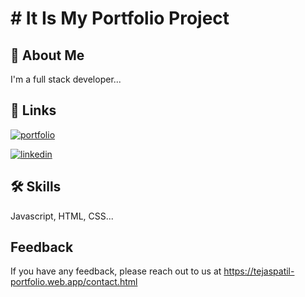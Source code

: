 
# # It Is My Portfolio Project



## 🚀 About Me
I'm a full stack developer...


## 🔗 Links
[![portfolio](https://img.shields.io/badge/my_portfolio-000?style=for-the-badge&logo=ko-fi&logoColor=white)](https://tejaspatil-portfolio.web.app/)

[![linkedin](https://img.shields.io/badge/linkedin-0A66C2?style=for-the-badge&logo=linkedin&logoColor=white)](https://www.linkedin.com/in/-tejas-patil/)



## 🛠 Skills
Javascript, HTML, CSS...


## Feedback

If you have any feedback, please reach out to us at https://tejaspatil-portfolio.web.app/contact.html


